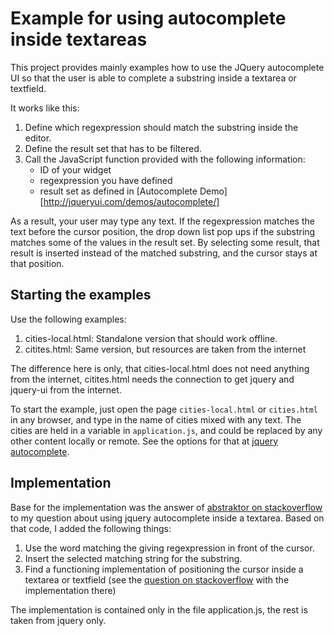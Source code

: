 # Example for using autocomplete inside textareas

This project provides mainly examples how to use the JQuery autocomplete UI so that the
user is able to complete a substring inside a textarea or textfield.

It works like this:

1. Define which regexpression should match the substring inside the editor.
2. Define the result set that has to be filtered.
3. Call the JavaScript function provided with the following information:
   * ID of your widget
   * regexpression you have defined
   * result set as defined in [Autocomplete Demo][http://jqueryui.com/demos/autocomplete/]

As a result, your user may type any text. If the regexpression matches the text before the cursor
position, the drop down list pop ups if the substring matches some of the values in the result set.
By selecting some result, that result is inserted instead of the matched substring, and the cursor
stays at that position.

## Starting the examples

Use the following examples:

1. cities-local.html: Standalone version that should work offline.
2. citites.html: Same version, but resources are taken from the internet

The difference here is only, that cities-local.html does not need anything from the internet,
citites.html needs the connection to get jquery and jquery-ui from the internet.

To start the example, just open the page `cities-local.html` or `cities.html` in any browser, and type in the name of cities mixed with any text. The cities are held in a variable in `application.js`, and could be replaced by any other content locally or remote. See the options for that at [jquery autocomplete](http://jqueryui.com/demos/autocomplete/).

## Implementation

Base for the implementation was the answer of [abstraktor on stackoverflow](http://stackoverflow.com/questions/1781927/is-it-possible-to-get-autocomplete-for-a-rails-application-in-text-editors-not-o)
to my question about using jquery autocomplete inside a textarea. Based on that code,
I added the following things:

1. Use the word matching the giving regexpression in front of the cursor.
2. Insert the selected matching string for the substring.
3. Find a functioning implementation of positioning the cursor inside a textarea or textfield
   (see the [question on stackoverflow](http://stackoverflow.com/questions/499126/jquery-set-cursor-position-in-text-area)
   with the implementation there)

The implementation is contained only in the file application.js, the rest is taken from jquery only.
